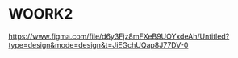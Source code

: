 # WOORK2
https://www.figma.com/file/d6y3Fjz8mFXeB9UOYxdeAh/Untitled?type=design&mode=design&t=JiEGchUQap8J77DV-0
